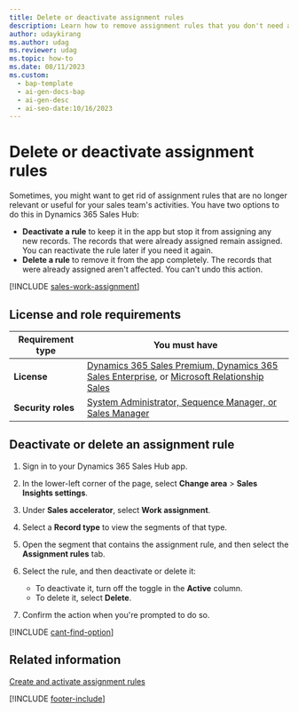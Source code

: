 ```yaml
---
title: Delete or deactivate assignment rules
description: Learn how to remove assignment rules that you don't need anymore in Dynamics 365 Sales. You can either deactivate them to keep them in the app or delete them completely.
author: udaykirang
ms.author: udag
ms.reviewer: udag
ms.topic: how-to
ms.date: 08/11/2023
ms.custom:
  - bap-template
  - ai-gen-docs-bap
  - ai-gen-desc
  - ai-seo-date:10/16/2023 
---
```


# Delete or deactivate assignment rules

Sometimes, you might want to get rid of assignment rules that are no longer relevant or useful for your sales team's activities. You have two options to do this in Dynamics 365 Sales Hub:

- **Deactivate a rule** to keep it in the app but stop it from assigning any new records. The records that were already assigned remain assigned. You can reactivate the rule later if you need it again.
- **Delete a rule** to remove it from the app completely. The records that were already assigned aren't affected. You can't undo this action.

[!INCLUDE [sales-work-assignment](../includes/sales-work-assignment.md)]

## License and role requirements

| Requirement type | You must have |
|-----------------------|---------|
| **License** | [Dynamics 365 Sales Premium, Dynamics 365 Sales Enterprise](https://dynamics.microsoft.com/sales/pricing/), or [Microsoft Relationship Sales](https://dynamics.microsoft.com/en-in/sales/relationship-sales/) |
| **Security roles** | [System Administrator, Sequence Manager, or Sales Manager](security-roles-for-sales.md) |

## Deactivate or delete an assignment rule

1. Sign in to your Dynamics 365 Sales Hub app.

1. In the lower-left corner of the page, select **Change area** > **Sales Insights settings**.

1. Under **Sales accelerator**, select **Work assignment**.

1. Select a **Record type** to view the segments of that type.

1. Open the segment that contains the assignment rule, and then select the **Assignment rules** tab.

1. Select the rule, and then deactivate or delete it:

    - To deactivate it, turn off the toggle in the **Active** column.
    - To delete it, select **Delete**.

1. Confirm the action when you're prompted to do so.

[!INCLUDE [cant-find-option](../includes/cant-find-option.md)]

## Related information

[Create and activate assignment rules](wa-create-and-activate-assignment-rule.md)

[!INCLUDE [footer-include](../includes/footer-banner.md)]
